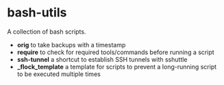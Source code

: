 # bash-utils
A collection of bash scripts.

- **orig** to take backups with a timestamp
- **require** to check for required tools/commands before running a script
- **ssh-tunnel** a shortcut to establish SSH tunnels with sshuttle
- **_flock_template** a template for scripts to prevent a long-running script to be executed multiple times
